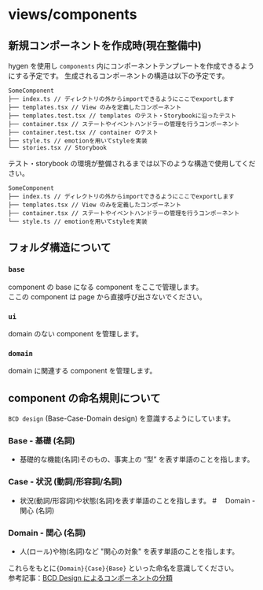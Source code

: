 # views/components

## 新規コンポーネントを作成時(現在整備中)

hygen を使用し `components` 内にコンポーネントテンプレートを作成できるようにする予定です。
生成されるコンポーネントの構造は以下の予定です。

```
SomeComponent
├── index.ts // ディレクトリの外からimportできるようにここでexportします
├── templates.tsx // View のみを定義したコンポーネント
├── templates.test.tsx // templates のテスト・Storybookに沿ったテスト
├── container.tsx // ステートやイベントハンドラーの管理を行うコンポーネント
├── container.test.tsx // container のテスト
├── style.ts // emotionを用いてstyleを実装
└── stories.tsx // Storybook
```

テスト・storybook の環境が整備されるまでは以下のような構造で使用してください。

```
SomeComponent
├── index.ts // ディレクトリの外からimportできるようにここでexportします
├── templates.tsx // View のみを定義したコンポーネント
├── container.tsx // ステートやイベントハンドラーの管理を行うコンポーネント
└── style.ts // emotionを用いてstyleを実装
```

## フォルダ構造について

### `base`

component の base になる component をここで管理します。<br />
ここの component は page から直接呼び出さないでください。<br />

### `ui`

domain のない component を管理します。

### `domain`

domain に関連する component を管理します。

## component の命名規則について

`BCD design` (Base-Case-Domain design) を意識するようにしています。

### Base - 基礎 (名詞)

- 基礎的な機能(名詞)そのもの、事実上の “型” を表す単語のことを指します。

### Case - 状況 (動詞/形容詞/名詞)

- 状況(動詞/形容詞)や状態(名詞)を表す単語のことを指します。 #　 Domain - 関心 (名詞)

### Domain - 関心 (名詞)
- 人(ロール)や物(名詞)など "関心の対象" を表す単語のことを指します。

これらをもとに`{Domain}{Case}{Base}` といった命名を意識してください。<br />
参考記事：[BCD Design によるコンポーネントの分類](https://qiita.com/misuken/items/19f9f603ab165e228fe1#bcd-design-%E3%81%A8%E3%81%AF)
